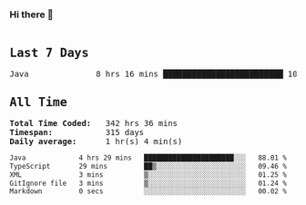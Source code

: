 ### Hi there 👋

<!--WakaTime-Start-->
<pre><h2>Last 7 Days</h2>Java              8 hrs 16 mins █████████████████████████ 100.00 %</br><h2>All Time</h2><strong>Total Time Coded:   </strong>342 hrs 36 mins</br><strong>Timespan:           </strong>315 days</br><strong>Daily average:      </strong>1 hr(s) 4 min(s)</pre>
<!--WakaTime-End-->

<!--START_SECTION:waka-->

```txt
Java             4 hrs 29 mins   ██████████████████████░░░   88.01 %
TypeScript       29 mins         ██▒░░░░░░░░░░░░░░░░░░░░░░   09.46 %
XML              3 mins          ▒░░░░░░░░░░░░░░░░░░░░░░░░   01.25 %
GitIgnore file   3 mins          ▒░░░░░░░░░░░░░░░░░░░░░░░░   01.24 %
Markdown         0 secs          ░░░░░░░░░░░░░░░░░░░░░░░░░   00.02 %
```

<!--END_SECTION:waka-->

 <!-- waka-box start -->
 <!-- waka-box end -->

